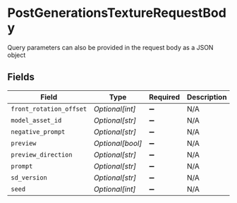 # PostGenerationsTextureRequestBody

Query parameters can also be provided in the request body as a JSON object


## Fields

| Field                   | Type                    | Required                | Description             |
| ----------------------- | ----------------------- | ----------------------- | ----------------------- |
| `front_rotation_offset` | *Optional[int]*         | :heavy_minus_sign:      | N/A                     |
| `model_asset_id`        | *Optional[str]*         | :heavy_minus_sign:      | N/A                     |
| `negative_prompt`       | *Optional[str]*         | :heavy_minus_sign:      | N/A                     |
| `preview`               | *Optional[bool]*        | :heavy_minus_sign:      | N/A                     |
| `preview_direction`     | *Optional[str]*         | :heavy_minus_sign:      | N/A                     |
| `prompt`                | *Optional[str]*         | :heavy_minus_sign:      | N/A                     |
| `sd_version`            | *Optional[str]*         | :heavy_minus_sign:      | N/A                     |
| `seed`                  | *Optional[int]*         | :heavy_minus_sign:      | N/A                     |